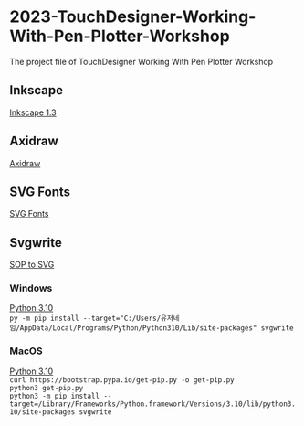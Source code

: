 # 2023-TouchDesigner-Working-With-Pen-Plotter-Workshop
The project file of TouchDesigner Working With Pen Plotter Workshop

## Inkscape
[Inkscape 1.3](https://inkscape.org/release/inkscape-1.3/)

## Axidraw
[Axidraw](https://wiki.evilmadscientist.com/Axidraw_Software_Installation)

## SVG Fonts
[SVG Fonts](https://gitlab.com/oskay/svg-fonts)

## Svgwrite
[SOP to SVG](https://github.com/raganmd/touchdesigner-sop-to-svg)

### Windows
[Python 3.10](https://www.python.org/downloads/release/python-3100/)     
`py -m pip install --target="C:/Users/유저네임/AppData/Local/Programs/Python/Python310/Lib/site-packages" svgwrite`


### MacOS
[Python 3.10](https://www.python.org/downloads/release/python-3100/)     
`curl https://bootstrap.pypa.io/get-pip.py -o get-pip.py`  
`python3 get-pip.py`  
`python3 -m pip install --target=/Library/Frameworks/Python.framework/Versions/3.10/lib/python3.10/site-packages svgwrite`
